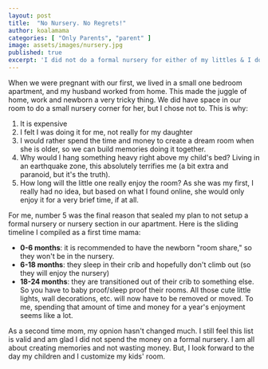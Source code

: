 ```yaml
---
layout: post
title:  "No Nursery. No Regrets!"
author: koalamama
categories: [ "Only Parents", "parent" ]
image: assets/images/nursery.jpg
published: true
excerpt: 'I did not do a formal nursery for either of my littles & I do not regret it!'
---
```



When we were pregnant with our first, we lived in a small one bedroom apartment, and my husband worked from home. This made the juggle of home, work and newborn a very tricky thing. We did have space in our room to do a small nursery corner for her, but I chose not to. This is why:

1. It is expensive 
2. I felt I was doing it for me, not really for my daughter
3. I would rather spend the time and money to create a dream room when she is older, so we can build memories doing it together. 
4. Why would I hang something heavy right above my child's bed? Living in an earthquake zone, this absolutely terrifies me (a bit extra and paranoid, but it's the truth).
5. How long will the little one really enjoy the room? As she was my first, I really had no idea, but based on what I found online, she would only enjoy it for a very brief time, if at all.

For me, number 5 was the final reason that sealed my plan to not setup a formal nursery or nursery section in our apartment. Here is the sliding timeline I compiled as a first time mama:

- **0-6 months**: it is recommended to have the newborn "room share," so they won't be in the nursery. 
- **6-18 months**: they sleep in their crib and hopefully don't climb out (so they will enjoy the nursery)
- **18-24 months**: they are transitioned out of their crib to something else. So you have to baby proof/sleep proof their rooms. All those cute little lights, wall decorations, etc. will now have to be removed or moved. To me, spending that amount of time and money for a year's enjoyment seems like a lot. 


As a second time mom, my opnion hasn't changed much. I still feel this list is valid and am glad I did not spend the money on a formal nursery. I am all about creating memories and not wasting money. But, I look forward to the day my children and I customize my kids' room.